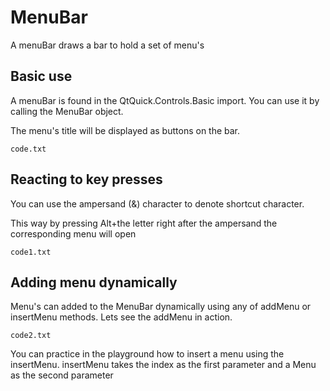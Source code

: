 # MenuBar

A menuBar draws a bar to hold a set of menu's

## Basic use

A menuBar is found in the QtQuick.Controls.Basic import. You can use it by calling the MenuBar object.

The menu's title will be displayed as buttons on the bar.

`code.txt`

## Reacting to key presses

You can use the ampersand (&) character to denote shortcut character.

This way by pressing Alt+the letter right after the ampersand the corresponding menu will open

`code1.txt`

## Adding menu dynamically

Menu's can added to the MenuBar dynamically using any of addMenu or insertMenu methods. Lets see the addMenu in action.

`code2.txt`

You can practice in the playground how to insert a menu using the insertMenu. insertMenu takes the index as the first parameter and a Menu as the second parameter
